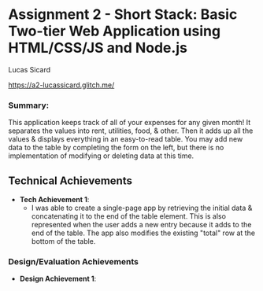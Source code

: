 # Assignment 2 - Short Stack: Basic Two-tier Web Application using HTML/CSS/JS and Node.js
Lucas Sicard

https://a2-lucassicard.glitch.me/

### Summary:
This application keeps track of all of your expenses for any given month! It separates the values into rent, utilities, 
food, & other. Then it adds up all the values & displays everything in an easy-to-read table. You may add new data to 
the table by completing the form on the left, but there is no implementation of modifying or deleting data at this time.

## Technical Achievements
- **Tech Achievement 1**:
  * I was able to create a single-page app by retrieving the initial data & concatenating it to the end of the table 
  element. This is also represented when the user adds a new entry because it adds to the end of the table.
  The app also modifies the existing "total" row at the bottom of the table.

### Design/Evaluation Achievements
- **Design Achievement 1**: 
